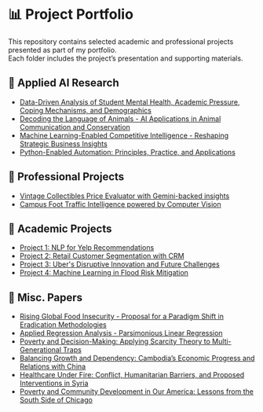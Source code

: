 # 📊 Project Portfolio

This repository contains selected academic and professional projects presented as part of my portfolio.  
Each folder includes the project’s presentation and supporting materials.


## 🔹 Applied AI Research
- [Data-Driven Analysis of Student Mental Health, Academic Pressure, Coping Mechanisms, and Demographics](https://github.com/abdxxll/Project-Portfolio/blob/main/Applied%20AI%20Research/Data-Driven%20Analysis%20of%20Student%20Mental%20Health%2C%20%20Academic%20Pressure%2C%20Coping%20Mechanisms%2C%20and%20Demograph.pdf)
- [Decoding the Language of Animals - AI Applications in Animal Communication and Conservation](https://github.com/abdxxll/Project-Portfolio/blob/main/Applied%20AI%20Research/Decoding%20the%20Language%20of%20Animals%20-%20AI%20Applications%20in%20Animal%20Communication%20and%20Conservation.pdf)
- [Machine Learning-Enabled Competitive Intelligence - Reshaping Strategic Business Insights](https://github.com/abdxxll/Project-Portfolio/blob/main/Applied%20AI%20Research/Machine%20Learning-Enabled%20Competitive%20Intelligence%20-%20Reshaping%20Strategic%20Business%20Insights.pdf)
- [Python-Enabled Automation: Principles, Practice, and Applications](https://github.com/abdxxll/Project-Portfolio/blob/main/Applied%20AI%20Research/Python-Enabled%20Automation_%20Principles%2C%20Practice%2C%20and%20Applications.pdf)


## 🔹 Professional Projects
- [Vintage Collectibles Price Evaluator with Gemini-backed insights](https://github.com/abdxxll/Capstone-Final-Vintage-Collectibles-Price-Evaluator-)
- [Campus Foot Traffic Intelligence powered by Computer Vision](https://github.com/abdxxll/Campus-Foot-TrafficIntelligence) 

## 🔹 Academic Projects
  
- [Project 1: NLP for Yelp Recommendations](Project1_NLP%20Insights/README.MD)  
- [Project 2: Retail Customer Segmentation with CRM](Project2_CRM%20with%20Customer%20Clustering/README.MD)
- [Project 3: Uber's Disruptive Innovation and Future Challenges](https://github.com/abdxxll/Project-Portfolio/blob/main/Project3_Uber's%20Business%20Strategy/README.MD)
- [Project 4: Machine Learning in Flood Risk Mitigation](https://github.com/abdxxll/Project-Portfolio/blob/main/Project4_ML%20in%20Flood%20Risk%20Mitigation/readme.md) 

## 🔹 Misc. Papers
- [Rising Global Food Insecurity - Proposal for a Paradigm Shift in Eradication Methodologies](https://github.com/abdxxll/Project-Portfolio/blob/main/Misc.%20Papers/Rising%20Global%20Food%20Insecurity.pdf)
- [Applied Regression Analysis - Parsimonious Linear Regression](https://github.com/abdxxll/Project-Portfolio/blob/main/Misc.%20Papers/Applied%20Regression%20Analysis.pdf)
- [Poverty and Decision-Making: Applying Scarcity Theory to Multi-Generational Traps](https://github.com/abdxxll/Project-Portfolio/blob/main/Misc.%20Papers/Poverty%20and%20Decision-Making%20-%20Applying%20Scarcity%20Theory%20to%20Multi-Generational%20Traps.pdf)
- [Balancing Growth and Dependency: Cambodia’s Economic Progress and Relations with China](https://github.com/abdxxll/Project-Portfolio/blob/main/Misc.%20Papers/Balancing%20Growth%20and%20Dependency%20-%20Cambodia%E2%80%99s%20Economic%20Progress%20and%20Relations%20with%20China.pdf)
- [Healthcare Under Fire: Conflict, Humanitarian Barriers, and Proposed Interventions in Syria](https://github.com/abdxxll/Project-Portfolio/blob/main/Misc.%20Papers/Healthcare%20Under%20Fire%20-%20Conflict%2C%20Humanitarian%20Barriers%2C%20and%20Proposed%20Interventions%20in%20Syria.pdf)
- [Poverty and Community Development in Our America: Lessons from the South Side of Chicago](https://github.com/abdxxll/Project-Portfolio/blob/main/Misc.%20Papers/Poverty%20and%20Community%20Development%20in%20Our%20America_%20Lessons%20from%20the%20South%20Side%20of%20Chicago.docx.pdf) 
